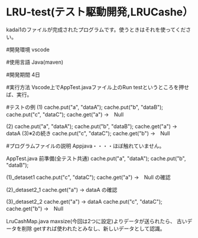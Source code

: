 # LRU-test(テスト駆動開発,LRUCashe）
kadai1のファイルが完成されたプログラムです。使うときはそれを使ってください。

#開発環境
vscode


#使用言語
Java(maven)

#開発期間
4日


#実行方法
Vscode上でAppTest.javaファイル上のRun testというところを押せば、実行。

#テストの例
(1)
cache.put("a", "dataA");
cache.put("b", "dataB");
cache.put("c", "dataC");
cache.get("a") →　Null

(2)
cache.put("a", "dataA");
cache.put("b", "dataB");
cache.get("a") → dataA
(3)※2の続き
cache.put("c", "dataC");
cache.get("b") →　Null


#プログラムファイルの説明
Appjava・・・・ほぼ触れていません。

AppTest.java
前準備(全テスト共通)
cache.put("a", "dataA");
cache.put("b", "dataB");

(1)_detaset1
cache.put("c", "dataC");
cache.get("a") →　Null
の確認

(2)_detaset2_1
cache.get("a") → dataA
の確認

(3)_detaset2_2
cache.get("a") → dataA
cache.put("c", "dataC");
cache.get("b") →　Null

LruCashMap.java
maxsize(今回は2つに設定)よりデータが送られたら、
古いデータを削除
getすれば使われたとみなし、新しいデータとして認識。




